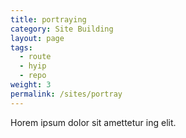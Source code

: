 ```yaml
---
title: portraying
category: Site Building
layout: page
tags:
  - route
  - hyip
  - repo
weight: 3
permalink: /sites/portray
---
```


Horem ipsum dolor sit amettetur ing elit. 
